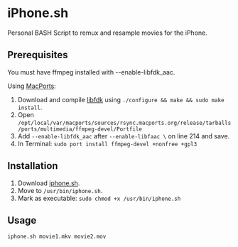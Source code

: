 iPhone.sh
=========

Personal BASH Script to remux and resample movies for the iPhone.

Prerequisites
-------------

You must have ffmpeg installed with --enable-libfdk_aac.

Using [MacPorts](https://www.macports.org/):

1.  Download and compile [libfdk](http://sourceforge.net/projects/opencore-amr/files/fdk-aac/) using `./configure && make && sudo make install`.
2.  Open `/opt/local/var/macports/sources/rsync.macports.org/release/tarballs/ports/multimedia/ffmpeg-devel/Portfile`
3.  Add `--enable-libfdk_aac` after `--enable-libfaac \` on line 214 and save.
4.  In Terminal:  `sudo port install ffmpeg-devel +nonfree +gpl3`

Installation
------------

1.  Download [iphone.sh](https://raw.github.com/frenchja/iPhone.sh/master/iphone.sh).
2.  Move to `/usr/bin/iphone.sh`.
3.  Mark as executable:  `sudo chmod +x /usr/bin/iphone.sh`


Usage
-----

`iphone.sh movie1.mkv movie2.mov`
